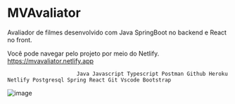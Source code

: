 # MVAvaliator
Avaliador de filmes desenvolvido com Java SpringBoot no backend e React no front.

Você pode navegar pelo projeto por meio do Netlify.
https://mvavaliator.netlify.app


                          Java Javascript Typescript Postman Github Heroku Netlify Postgresql Spring React Git Vscode Bootstrap

![image](https://user-images.githubusercontent.com/75635849/149609055-e033ba12-1f87-45e1-9296-d87f7b44b506.png)
